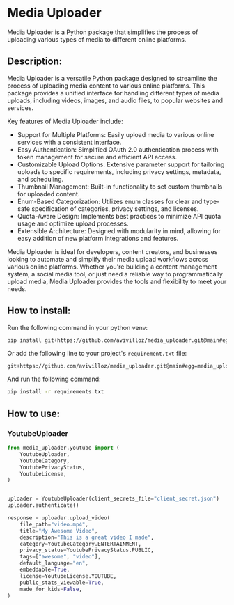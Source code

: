 # Media Uploader

Media Uploader is a Python package that simplifies the process of uploading various types of media to different online platforms.

## Description:

Media Uploader is a versatile Python package designed to streamline the process of uploading media content to various online platforms. This package provides a unified interface for handling different types of media uploads, including videos, images, and audio files, to popular websites and services.

Key features of Media Uploader include:
- Support for Multiple Platforms: Easily upload media to various online services with a consistent interface.
- Easy Authentication: Simplified OAuth 2.0 authentication process with token management for secure and efficient API access.
- Customizable Upload Options: Extensive parameter support for tailoring uploads to specific requirements, including privacy settings, metadata, and scheduling.
- Thumbnail Management: Built-in functionality to set custom thumbnails for uploaded content.
- Enum-Based Categorization: Utilizes enum classes for clear and type-safe specification of categories, privacy settings, and licenses.
- Quota-Aware Design: Implements best practices to minimize API quota usage and optimize upload processes.
- Extensible Architecture: Designed with modularity in mind, allowing for easy addition of new platform integrations and features.

Media Uploader is ideal for developers, content creators, and businesses looking to automate and simplify their media upload workflows across various online platforms. Whether you're building a content management system, a social media tool, or just need a reliable way to programmatically upload media, Media Uploader provides the tools and flexibility to meet your needs.

## How to install:

Run the following command in your python venv:

```sh
pip install git+https://github.com/avivilloz/media_uploader.git@main#egg=media_uploader
```

Or add the following line to your project's `requirement.txt` file:

```
git+https://github.com/avivilloz/media_uploader.git@main#egg=media_uploader
```

And run the following command:

```sh
pip install -r requirements.txt
```

## How to use:

### YoutubeUploader

```python
from media_uploader.youtube import (
    YoutubeUploader,
    YoutubeCategory,
    YoutubePrivacyStatus,
    YoutubeLicense,
)


uploader = YoutubeUploader(client_secrets_file="client_secret.json")
uploader.authenticate()

response = uploader.upload_video(
    file_path="video.mp4",
    title="My Awesome Video",
    description="This is a great video I made",
    category=YoutubeCategory.ENTERTAINMENT,
    privacy_status=YoutubePrivacyStatus.PUBLIC,
    tags=["awesome", "video"],
    default_language="en",
    embeddable=True,
    license=YoutubeLicense.YOUTUBE,
    public_stats_viewable=True,
    made_for_kids=False,
)
```